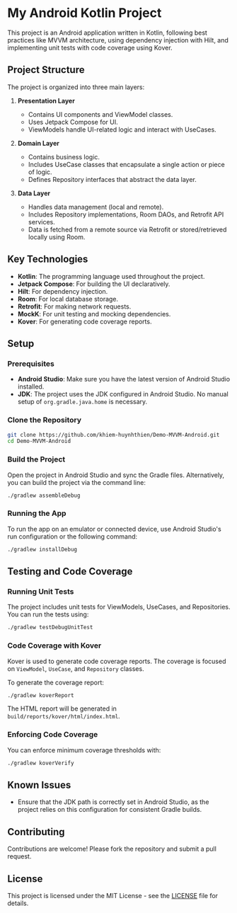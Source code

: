 
# My Android Kotlin Project

This project is an Android application written in Kotlin, following best practices like MVVM architecture, using dependency injection with Hilt, and implementing unit tests with code coverage using Kover.

## Project Structure

The project is organized into three main layers:

1. **Presentation Layer**
   - Contains UI components and ViewModel classes.
   - Uses Jetpack Compose for UI.
   - ViewModels handle UI-related logic and interact with UseCases.

2. **Domain Layer**
   - Contains business logic.
   - Includes UseCase classes that encapsulate a single action or piece of logic.
   - Defines Repository interfaces that abstract the data layer.

3. **Data Layer**
   - Handles data management (local and remote).
   - Includes Repository implementations, Room DAOs, and Retrofit API services.
   - Data is fetched from a remote source via Retrofit or stored/retrieved locally using Room.

## Key Technologies

- **Kotlin**: The programming language used throughout the project.
- **Jetpack Compose**: For building the UI declaratively.
- **Hilt**: For dependency injection.
- **Room**: For local database storage.
- **Retrofit**: For making network requests.
- **MockK**: For unit testing and mocking dependencies.
- **Kover**: For generating code coverage reports.

## Setup

### Prerequisites

- **Android Studio**: Make sure you have the latest version of Android Studio installed.
- **JDK**: The project uses the JDK configured in Android Studio. No manual setup of `org.gradle.java.home` is necessary.

### Clone the Repository

```bash
git clone https://github.com/khiem-huynhthien/Demo-MVVM-Android.git
cd Demo-MVVM-Android
```

### Build the Project

Open the project in Android Studio and sync the Gradle files. Alternatively, you can build the project via the command line:

```bash
./gradlew assembleDebug
```

### Running the App

To run the app on an emulator or connected device, use Android Studio's run configuration or the following command:

```bash
./gradlew installDebug
```

## Testing and Code Coverage

### Running Unit Tests

The project includes unit tests for ViewModels, UseCases, and Repositories. You can run the tests using:

```bash
./gradlew testDebugUnitTest
```

### Code Coverage with Kover

Kover is used to generate code coverage reports. The coverage is focused on `ViewModel`, `UseCase`, and `Repository` classes.

To generate the coverage report:

```bash
./gradlew koverReport
```

The HTML report will be generated in `build/reports/kover/html/index.html`.

### Enforcing Code Coverage

You can enforce minimum coverage thresholds with:

```bash
./gradlew koverVerify
```

## Known Issues

- Ensure that the JDK path is correctly set in Android Studio, as the project relies on this configuration for consistent Gradle builds.

## Contributing

Contributions are welcome! Please fork the repository and submit a pull request.

## License

This project is licensed under the MIT License - see the [LICENSE](LICENSE) file for details.
